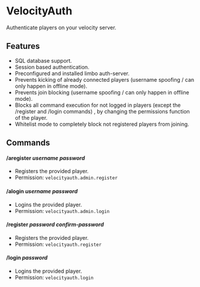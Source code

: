 # VelocityAuth
Authenticate players on your velocity server.

## Features
- SQL database support.
- Session based authentication.
- Preconfigured and installed limbo auth-server.
- Prevents kicking of already connected players (username spoofing / can only happen in offline mode).
- Prevents join blocking (username spoofing / can only happen in offline mode).
- Blocks all command execution for not logged in players (except the /register and /login commands)
  , by changing the permissions function of the player.  
- Whitelist mode to completely block not registered players from joining.

## Commands

#### /aregister _username_ _password_
- Registers the provided player.
- Permission: `velocityauth.admin.register`

#### /alogin _username_ _password_
- Logins the provided player.
- Permission: `velocityauth.admin.login`

#### /register _password_ _confirm-password_
- Registers the provided player.
- Permission: `velocityauth.register`

#### /login _password_
- Logins the provided player.
- Permission: `velocityauth.login`